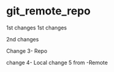 # git_remote_repo
1st changes 
1st changes

2nd changes

Change 3- Repo

change 4- Local
change 5 from -Remote
